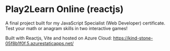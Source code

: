 # Play2Learn Online (reactjs)
A final project built for my JavaScript Specialist (Web Developer) certificate. Test your math or anagram skills in two interactive games!

Built with Reactjs, Vite and hosted on Azure Cloud: https://kind-stone-05f8b1f0f.5.azurestaticapps.net/
